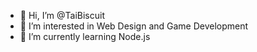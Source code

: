 - 👋 Hi, I’m @TaiBiscuit
- 👀 I’m interested in Web Design and Game Development
- 🌱 I’m currently learning Node.js

<!---
TaiBiscuit/TaiBiscuit is a ✨ special ✨ repository because its `README.md` (this file) appears on your GitHub profile.
You can click the Preview link to take a look at your changes.
--->
